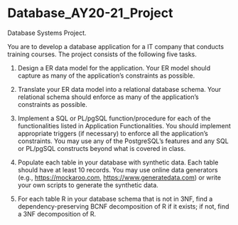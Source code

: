 # Database_AY20-21_Project
Database Systems Project.

You are to develop a database application for a IT company that conducts training courses. The project consists of the following five tasks.

1. Design a ER data model for the application. Your ER model should capture as many of the application’s constraints as possible.

2. Translate your ER data model into a relational database schema. Your relational schema should enforce as many of the application’s constraints as possible.

3. Implement a SQL or PL/pgSQL function/procedure for each of the functionalities listed in Application Functionalities. You should implement appropriate triggers (if necessary) to enforce all the application’s constraints. You may use any of the PostgreSQL’s features and any SQL or PL/pgSQL constructs beyond what is covered in class.

4. Populate each table in your database with synthetic data. Each table should have at least 10 records. You may use online data generators (e.g., https://mockaroo.com, https://www.generatedata.com) or write your own scripts to generate the synthetic data.

5. For each table R in your database schema that is not in 3NF, find a dependency-preserving BCNF decomposition of R if it exists; if not, find a 3NF decomposition of R.
